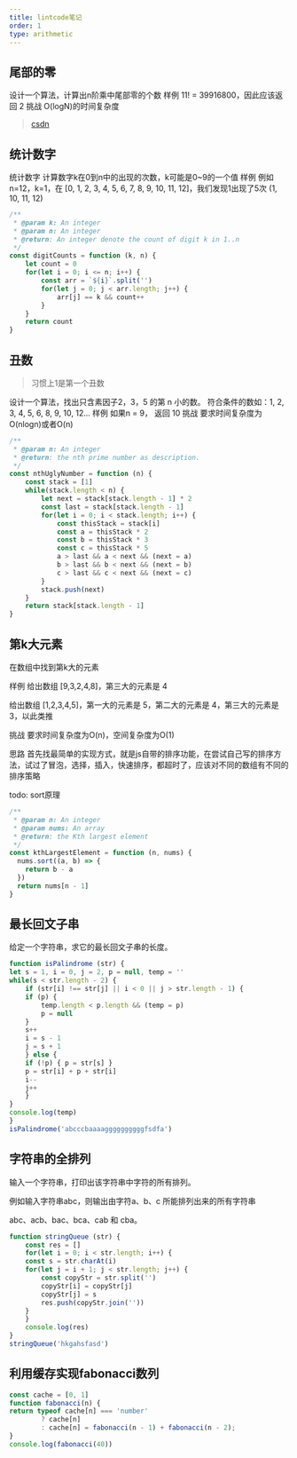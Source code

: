 ```yaml
---
title: lintcode笔记
order: 1
type: arithmetic
---
```

## 尾部的零
设计一个算法，计算出n阶乘中尾部零的个数
样例
11! = 39916800，因此应该返回 2
挑战
O(logN)的时间复杂度

> [csdn](https://blog.csdn.net/surp2011/article/details/51168272)

## 统计数字
统计数字
计算数字k在0到n中的出现的次数，k可能是0~9的一个值
样例
例如n=12，k=1，在 [0, 1, 2, 3, 4, 5, 6, 7, 8, 9, 10, 11, 12]，我们发现1出现了5次 (1, 10, 11, 12)
```js
/**
 * @param k: An integer
 * @param n: An integer
 * @return: An integer denote the count of digit k in 1..n
 */
const digitCounts = function (k, n) {
    let count = 0
    for(let i = 0; i <= n; i++) {
        const arr = `${i}`.split('')
        for(let j = 0; j < arr.length; j++) {
            arr[j] == k && count++
        }
    }
    return count
}
```

## 丑数

> 习惯上1是第一个丑数

设计一个算法，找出只含素因子2，3，5 的第 n 小的数。
符合条件的数如：1, 2, 3, 4, 5, 6, 8, 9, 10, 12...
样例
如果n = 9， 返回 10
挑战
要求时间复杂度为O(nlogn)或者O(n)
```js
/**
 * @param n: An integer
 * @return: the nth prime number as description.
 */
const nthUglyNumber = function (n) {
    const stack = [1]
    while(stack.length < n) {
        let next = stack[stack.length - 1] * 2
        const last = stack[stack.length - 1]
        for(let i = 0; i < stack.length; i++) {
            const thisStack = stack[i]
            const a = thisStack * 2
            const b = thisStack * 3
            const c = thisStack * 5
            a > last && a < next && (next = a)
            b > last && b < next && (next = b)
            c > last && c < next && (next = c)
        }
        stack.push(next)
    }
    return stack[stack.length - 1]
}
```

## 第k大元素
在数组中找到第k大的元素

样例
给出数组 [9,3,2,4,8]，第三大的元素是 4

给出数组 [1,2,3,4,5]，第一大的元素是 5，第二大的元素是 4，第三大的元素是 3，以此类推

挑战
要求时间复杂度为O(n)，空间复杂度为O(1)

思路
首先找最简单的实现方式，就是js自带的排序功能，在尝试自己写的排序方法，试过了冒泡，选择，插入，快速排序，都超时了，应该对不同的数组有不同的排序策略

todo: sort原理
```js
/**
 * @param n: An integer
 * @param nums: An array
 * @return: the Kth largest element
 */
const kthLargestElement = function (n, nums) {
  nums.sort((a, b) => {
    return b - a
  })
  return nums[n - 1]
}
```

## 最长回文子串

给定一个字符串，求它的最长回文子串的长度。

```js
function isPalindrome (str) {
let s = 1, i = 0, j = 2, p = null, temp = ''
while(s < str.length - 2) {
    if (str[i] !== str[j] || i < 0 || j > str.length - 1) {
    if (p) {
        temp.length < p.length && (temp = p)
        p = null
    }
    s++
    i = s - 1
    j = s + 1
    } else {
    if (!p) { p = str[s] }
    p = str[i] + p + str[i]
    i--
    j++
    }
}
console.log(temp)
}
isPalindrome('abcccbaaaaggggggggggfsdfa')
```

## 字符串的全排列
输入一个字符串，打印出该字符串中字符的所有排列。

例如输入字符串abc，则输出由字符a、b、c 所能排列出来的所有字符串

abc、acb、bac、bca、cab 和 cba。

```js
function stringQueue (str) {
    const res = []
    for(let i = 0; i < str.length; i++) {
    const s = str.charAt(i)
    for(let j = i + 1; j < str.length; j++) {
        const copyStr = str.split('')
        copyStr[i] = copyStr[j]
        copyStr[j] = s
        res.push(copyStr.join(''))
    }
    }
    console.log(res)
}
stringQueue('hkgahsfasd')
```

## 利用缓存实现fabonacci数列

```js
const cache = [0, 1]
function fabonacci(n) {
return typeof cache[n] === 'number'
        ? cache[n]
        : cache[n] = fabonacci(n - 1) + fabonacci(n - 2);
}
console.log(fabonacci(40))
```